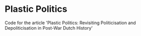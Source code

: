 # Plastic Politics
Code for the article 'Plastic Politics: Revisiting Politicisation and Depoliticisation in Post-War Dutch History'
